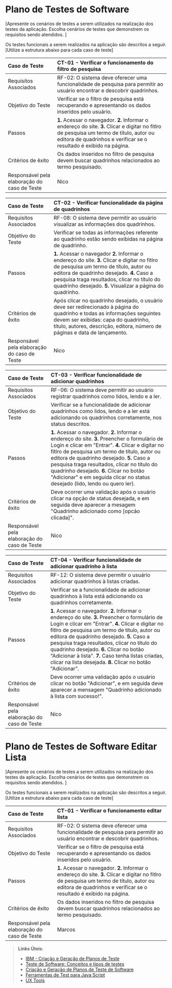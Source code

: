 # Plano de Testes de Software

[Apresente os cenários de testes a serem utilizados na realização dos testes da aplicação. Escolha cenários de testes que demonstrem os requisitos sendo atendidos. ]

Os testes funcionais a serem realizados na aplicação são descritos a seguir. [Utilize a estrutura abaixo para cada caso de teste]

|Caso de Teste    | CT-01 - Verificar o funcionamento do filtro de pesquisa |
|:---|:---|
| Requisitos Associados | RF-02:	O sistema deve oferecer uma funcionalidade de pesquisa para permitir ao usuário encontrar e descobrir quadrinhos. |
| Objetivo do Teste | Verificar se o filtro de pesquisa está recuperando e apresentando os dados inseridos pelo usuário. |
| Passos | **1.** Acessar o navegador. 		   **2.** Informar o endereço do site.		  **3.** Clicar e digitar no fitlro de pesquisa um termo de título, autor ou editora de quadrinhos e verificar se o resultado é exibido na página. |
| Critérios de êxito | Os dados inseridos no filtro de pesquisa devem buscar quadrinhos relacionados ao termo pesquisado. |
| Responsável pela elaboração do caso de Teste | Nico |

|Caso de Teste    | CT-02 - Verificar funcionalidade da página de quadrinhos |
|:---|:---|
| Requisitos Associados | RF-08:	O sistema deve permitir ao usuário visualizar as informações dos quadrinhos. 
| Objetivo do Teste | Verificar se todas as informações referente ao quadrinho estão sendo exibidas na página de quadrinho. |
| Passos | **1.** Acessar o navegador		**2.** Informar o endereço do site.		**3.** Clicar e digitar no fitlro de pesquisa um termo de título, autor ou editora de quadrinho desejado.		**4.** Caso a pesquisa traga resultados, clicar no título do quadrinho desejado.	**5.** Visualizar a página do quadrinho. |
| Critérios de êxito | Após clicar no quadrinho desejado, o usuário deve ser redirecionado à página do quadrinho e todas as informações seguintes devem ser exibidas: capa do quadrinho, título, autores, descrição, editora, número de páginas e data de lançamento. |
| Responsável pela elaboração do caso de Teste | Nico |

|Caso de Teste    | CT-03 - Verificar funcionalidade de adicionar quadrinhos |
|:---|:---|
| Requisitos Associados | RF-06:	O sistema deve permitir ao usuário registrar quadrinhos como lidos, lendo e a ler.  |
| Objetivo do Teste | Verificar se a funcionalidade de adicionar quadrinhos como lidos, lendo e a ler está  adicionando os quadrinhos corretamente, nos status descritos. |
| Passos | **1.** Acessar o navegador. 		   **2.** Informar o endereço do site. **3.** Preencher o formulário de Login e clicar em "Entrar".  **4.** Clicar e digitar no fitlro de pesquisa um termo de título, autor ou editora de quadrinho desejado.		**5.** Caso a pesquisa traga resultados, clicar no título do quadrinho desejado.	**6.** Clicar no botão "Adicionar" e em seguida clicar no status desejado (lido, lendo ou quero ler). |
| Critérios de êxito | Deve ocorrer uma validação após o usuário clicar na opção de status desejada, e em seguida deve aparecer a mesagem "Quadrinho adicionado como [opcão clicada]".   |
| Responsável pela elaboração do caso de Teste | Nico |

|Caso de Teste    | CT-04 - Verificar funcionalidade de adicionar quadrinho à lista |
|:---|:---|
| Requisitos Associados | RF-12:	O sistema deve permitir o usuário adicionar quadrinhos à listas criadas. |
| Objetivo do Teste | Verificar se a funcionalidade de adicionar quadrinhos à lista está adicionando os quadrinhos corretamente. |
| Passos |  **1.** Acessar o navegador. 	 **2.** Informar o endereço do site. **3.** Preencher o formulário de Login e clicar em "Entrar". 		 **4.** Clicar e digitar no fitlro de pesquisa um termo de título, autor ou editora de quadrinho desejado.		**5.** Caso a pesquisa traga resultados, clicar no título do quadrinho desejado.	**6.** Clicar no botão "Adicionar à lista". 	**7.** Caso tenha listas criadas, clicar na lista desejada. **8.** Clicar no botão "Adicionar". |
| Critérios de êxito |  Deve ocorrer uma validação após o usuário clicar no botão "Adicionar", e em seguida deve aparecer a mensagem "Quadrinho adicionado à lista com sucesso!".  |
| Responsável pela elaboração do caso de Teste | Nico |



# Plano de Testes de Software Editar Lista

[Apresente os cenários de testes a serem utilizados na realização dos testes da aplicação. Escolha cenários de testes que demonstrem os requisitos sendo atendidos. ]

Os testes funcionais a serem realizados na aplicação são descritos a seguir. [Utilize a estrutura abaixo para cada caso de teste]

|Caso de Teste    | CT-01 - Verificar o funcionamento editar lista |
|:---|:---|
| Requisitos Associados | RF-02:	O sistema deve oferecer uma funcionalidade de pesquisa para permitir ao usuário encontrar e descobrir quadrinhos. |
| Objetivo do Teste | Verificar se o filtro de pesquisa está recuperando e apresentando os dados inseridos pelo usuário. |
| Passos | **1.** Acessar o navegador. 		   **2.** Informar o endereço do site.		  **3.** Clicar e digitar no fitlro de pesquisa um termo de título, autor ou editora de quadrinhos e verificar se o resultado é exibido na página. |
| Critérios de êxito | Os dados inseridos no filtro de pesquisa devem buscar quadrinhos relacionados ao termo pesquisado. |
| Responsável pela elaboração do caso de Teste | Marcos |



 
> **Links Úteis**:
> - [IBM - Criação e Geração de Planos de Teste](https://www.ibm.com/developerworks/br/local/rational/criacao_geracao_planos_testes_software/index.html)
> -  [Teste de Software: Conceitos e tipos de testes](https://blog.onedaytesting.com.br/teste-de-software/)
> - [Criação e Geração de Planos de Teste de Software](https://www.ibm.com/developerworks/br/local/rational/criacao_geracao_planos_testes_software/index.html)
> - [Ferramentas de Test para Java Script](https://geekflare.com/javascript-unit-testing/)
> - [UX Tools](https://uxdesign.cc/ux-user-research-and-user-testing-tools-2d339d379dc7)
